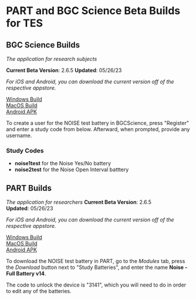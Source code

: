 # PART and BGC Science Beta Builds for TES

## BGC Science Builds

_The application for research subjects_

**Current Beta Version**: 2.6.5 
**Updated**: 05/26/23

*For iOS and Android, you can download the current version off of the respective appstore.*

[Windows Build](https://bgcgamefiles.s3.us-east-2.amazonaws.com/PART/Builds/v2.6.3/BGCScience_2.6.5_23.05.18_Windows.zip)  
[MacOS Build](https://bgcgamefiles.s3.us-east-2.amazonaws.com/PART/Builds/v2.6.3/BGCScience_2.6.5_23.05.18_MacOS.dmg)  
[Android APK](https://bgcgamefiles.s3.us-east-2.amazonaws.com/PART/Builds/v2.6.3/BGCScience_2.6.5_23.05.18_Android.apk)  

To create a user for the NOISE test battery in BGCScience, press "Register" and enter a study code from below. Afterward, when prompted, provide any username.

### Study Codes
* **noise1test** for the Noise Yes/No battery
* **noise2test** for the Noise Open Interval batttery

## PART Builds

_The application for researchers_
**Current Beta Version**: 2.6.5  
**Updated**: 05/26/23

*For iOS and Android, you can download the current version off of the respective appstore.*

[Windows Build](https://bgcgamefiles.s3.us-east-2.amazonaws.com/PART/Builds/v2.6.5/PART_2.6.5_23.05.18_Windows.zip)  
[MacOS Build](https://bgcgamefiles.s3.us-east-2.amazonaws.com/PART/Builds/v2.6.5/PART_2.6.5_23.05.18_MacOS.dmg)  
[Android APK](https://bgcgamefiles.s3.us-east-2.amazonaws.com/PART/Builds/v2.6.5/PART_2.6.5_23.05.18_Android.apk)  

To download the NOISE test battery in PART, go to the _Modules_ tab, press the _Download_ button next to "Study Batteries", and enter the name **Noise - Full Battery v14**.

The code to unlock the device is "3141", which you will need to do in order to edit any of the batteries.

